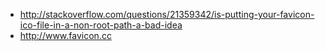 - http://stackoverflow.com/questions/21359342/is-putting-your-favicon-ico-file-in-a-non-root-path-a-bad-idea
- http://www.favicon.cc
